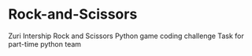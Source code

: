 # Rock-and-Scissors
Zuri Intership Rock and Scissors Python game coding challenge
Task for part-time python team
